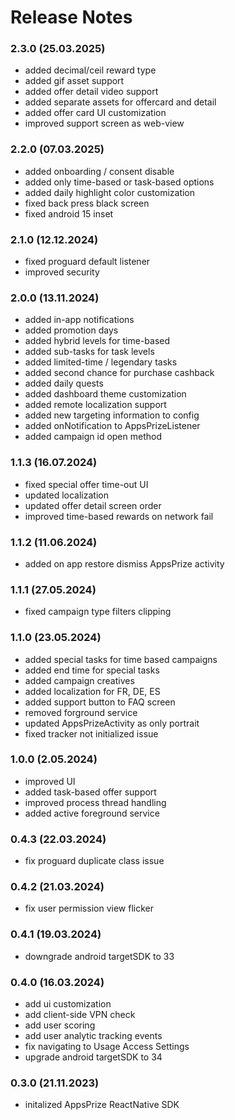 # Release Notes

### 2.3.0 (25.03.2025)
* added decimal/ceil reward type
* added gif asset support
* added offer detail video support
* added separate assets for offercard and detail
* added offer card UI customization
* improved support screen as web-view

### 2.2.0 (07.03.2025)
* added onboarding / consent disable
* added only time-based or task-based options
* added daily highlight color customization
* fixed back press black screen
* fixed android 15 inset

### 2.1.0 (12.12.2024)
* fixed proguard default listener
* improved security

### 2.0.0 (13.11.2024)
* added in-app notifications
* added promotion days
* added hybrid levels for time-based
* added sub-tasks for task levels
* added limited-time / legendary tasks
* added second chance for purchase cashback
* added daily quests
* added dashboard theme customization
* added remote localization support
* added new targeting information to config
* added onNotification to AppsPrizeListener
* added campaign id open method

### 1.1.3 (16.07.2024)
* fixed special offer time-out UI
* updated localization
* updated offer detail screen order
* improved time-based rewards on network fail

### 1.1.2 (11.06.2024)
* added on app restore dismiss AppsPrize activity

### 1.1.1 (27.05.2024)
* fixed campaign type filters clipping

### 1.1.0 (23.05.2024)
* added special tasks for time based campaigns
* added end time for special tasks
* added campaign creatives
* added localization for FR, DE, ES
* added support button to FAQ screen
* removed forground service
* updated AppsPrizeActivity as only portrait
* fixed tracker not initialized issue

### 1.0.0 (2.05.2024)
* improved UI
* added task-based offer support
* improved process thread handling
* added active foreground service

### 0.4.3 (22.03.2024)
* fix proguard duplicate class issue

### 0.4.2 (21.03.2024)
* fix user permission view flicker

### 0.4.1 (19.03.2024)
* downgrade android targetSDK to 33

### 0.4.0 (16.03.2024)
* add ui customization
* add client-side VPN check
* add user scoring
* add user analytic tracking events
* fix navigating to Usage Access Settings
* upgrade android targetSDK to 34

### 0.3.0 (21.11.2023)
* initalized AppsPrize ReactNative SDK
